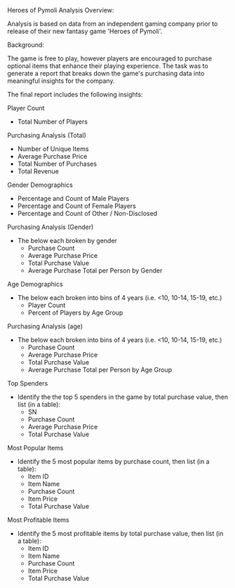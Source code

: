 Heroes of Pymoli Analysis Overview:

Analysis is based on data from an independent gaming company prior to release of their new fantasy game 'Heroes of Pymoli'.

Background:

The game is free to play, however players are encouraged to purchase optional items that enhance their playing experience. The task was to generate a report that breaks down the game's purchasing data into meaningful insights for the company.

The final report includes the following insights:

Player Count
* Total Number of Players

Purchasing Analysis (Total)
* Number of Unique Items
* Average Purchase Price
* Total Number of Purchases
* Total Revenue

Gender Demographics
* Percentage and Count of Male Players
* Percentage and Count of Female Players
* Percentage and Count of Other / Non-Disclosed

Purchasing Analysis (Gender)
* The below each broken by gender
  * Purchase Count
  * Average Purchase Price
  * Total Purchase Value
  * Average Purchase Total per Person by Gender

Age Demographics
* The below each broken into bins of 4 years (i.e. &lt;10, 10-14, 15-19, etc.)
  * Player Count
  * Percent of Players by Age Group

Purchasing Analysis (age)
* The below each broken into bins of 4 years (i.e. &lt;10, 10-14, 15-19, etc.)
  * Purchase Count
  * Average Purchase Price
  * Total Purchase Value
  * Average Purchase Total per Person by Age Group

Top Spenders
* Identify the the top 5 spenders in the game by total purchase value, then list (in a table):
  * SN
  * Purchase Count
  * Average Purchase Price
  * Total Purchase Value

Most Popular Items
* Identify the 5 most popular items by purchase count, then list (in a table):
  * Item ID
  * Item Name
  * Purchase Count
  * Item Price
  * Total Purchase Value

Most Profitable Items
* Identify the 5 most profitable items by total purchase value, then list (in a table):
  * Item ID
  * Item Name
  * Purchase Count
  * Item Price
  * Total Purchase Value

